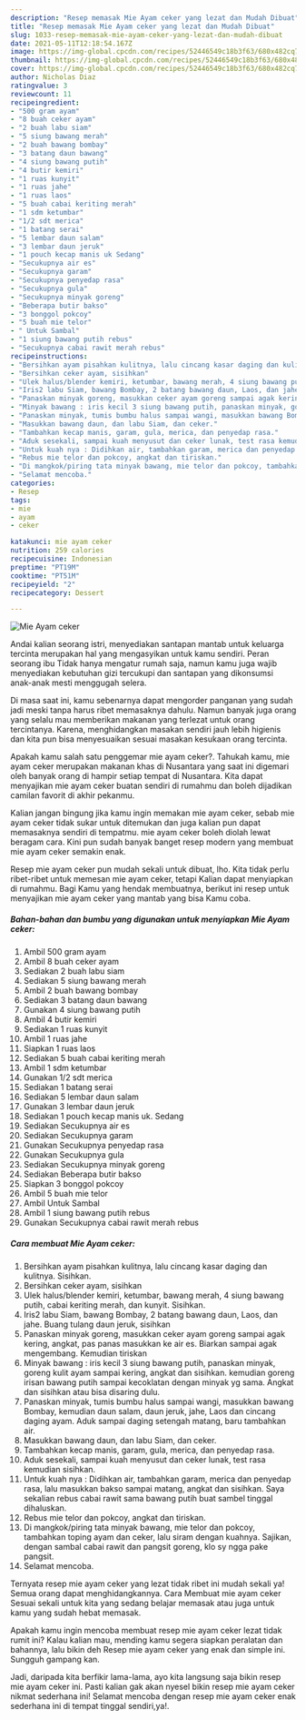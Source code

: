```yaml
---
description: "Resep memasak Mie Ayam ceker yang lezat dan Mudah Dibuat"
title: "Resep memasak Mie Ayam ceker yang lezat dan Mudah Dibuat"
slug: 1033-resep-memasak-mie-ayam-ceker-yang-lezat-dan-mudah-dibuat
date: 2021-05-11T12:18:54.167Z
image: https://img-global.cpcdn.com/recipes/52446549c18b3f63/680x482cq70/mie-ayam-ceker-foto-resep-utama.jpg
thumbnail: https://img-global.cpcdn.com/recipes/52446549c18b3f63/680x482cq70/mie-ayam-ceker-foto-resep-utama.jpg
cover: https://img-global.cpcdn.com/recipes/52446549c18b3f63/680x482cq70/mie-ayam-ceker-foto-resep-utama.jpg
author: Nicholas Diaz
ratingvalue: 3
reviewcount: 11
recipeingredient:
- "500 gram ayam"
- "8 buah ceker ayam"
- "2 buah labu siam"
- "5 siung bawang merah"
- "2 buah bawang bombay"
- "3 batang daun bawang"
- "4 siung bawang putih"
- "4 butir kemiri"
- "1 ruas kunyit"
- "1 ruas jahe"
- "1 ruas laos"
- "5 buah cabai keriting merah"
- "1 sdm ketumbar"
- "1/2 sdt merica"
- "1 batang serai"
- "5 lembar daun salam"
- "3 lembar daun jeruk"
- "1 pouch kecap manis uk Sedang"
- "Secukupnya air es"
- "Secukupnya garam"
- "Secukupnya penyedap rasa"
- "Secukupnya gula"
- "Secukupnya minyak goreng"
- "Beberapa butir bakso"
- "3 bonggol pokcoy"
- "5 buah mie telor"
- " Untuk Sambal"
- "1 siung bawang putih rebus"
- "Secukupnya cabai rawit merah rebus"
recipeinstructions:
- "Bersihkan ayam pisahkan kulitnya, lalu cincang kasar daging dan kulitnya. Sisihkan."
- "Bersihkan ceker ayam, sisihkan"
- "Ulek halus/blender kemiri, ketumbar, bawang merah, 4 siung bawang putih, cabai keriting merah, dan kunyit. Sisihkan."
- "Iris2 labu Siam, bawang Bombay, 2 batang bawang daun, Laos, dan jahe. Buang tulang daun jeruk, sisihkan"
- "Panaskan minyak goreng, masukkan ceker ayam goreng sampai agak kering, angkat, pas panas masukkan ke air es. Biarkan sampai agak mengembang. Kemudian tiriskan"
- "Minyak bawang : iris kecil 3 siung bawang putih, panaskan minyak, goreng kulit ayam sampai kering, angkat dan sisihkan. kemudian goreng irisan bawang putih sampai kecoklatan dengan minyak yg sama. Angkat dan sisihkan atau bisa disaring dulu."
- "Panaskan minyak, tumis bumbu halus sampai wangi, masukkan bawang Bombay, kemudian daun salam, daun jeruk, jahe, Laos dan cincang daging ayam. Aduk sampai daging setengah matang, baru tambahkan air."
- "Masukkan bawang daun, dan labu Siam, dan ceker."
- "Tambahkan kecap manis, garam, gula, merica, dan penyedap rasa."
- "Aduk sesekali, sampai kuah menyusut dan ceker lunak, test rasa kemudian sisihkan."
- "Untuk kuah nya : Didihkan air, tambahkan garam, merica dan penyedap rasa, lalu masukkan bakso sampai matang, angkat dan sisihkan. Saya sekalian rebus cabai rawit sama bawang putih buat sambel tinggal dihaluskan."
- "Rebus mie telor dan pokcoy, angkat dan tiriskan."
- "Di mangkok/piring tata minyak bawang, mie telor dan pokcoy, tambahkan toping ayam dan ceker, lalu siram dengan kuahnya. Sajikan, dengan sambal cabai rawit dan pangsit goreng, klo sy ngga pake pangsit."
- "Selamat mencoba."
categories:
- Resep
tags:
- mie
- ayam
- ceker

katakunci: mie ayam ceker 
nutrition: 259 calories
recipecuisine: Indonesian
preptime: "PT19M"
cooktime: "PT51M"
recipeyield: "2"
recipecategory: Dessert

---
```



![Mie Ayam ceker](https://img-global.cpcdn.com/recipes/52446549c18b3f63/680x482cq70/mie-ayam-ceker-foto-resep-utama.jpg)

Andai kalian seorang istri, menyediakan santapan mantab untuk keluarga tercinta merupakan hal yang mengasyikan untuk kamu sendiri. Peran seorang ibu Tidak hanya mengatur rumah saja, namun kamu juga wajib menyediakan kebutuhan gizi tercukupi dan santapan yang dikonsumsi anak-anak mesti menggugah selera.

Di masa  saat ini, kamu sebenarnya dapat mengorder panganan yang sudah jadi meski tanpa harus ribet memasaknya dahulu. Namun banyak juga orang yang selalu mau memberikan makanan yang terlezat untuk orang tercintanya. Karena, menghidangkan masakan sendiri jauh lebih higienis dan kita pun bisa menyesuaikan sesuai masakan kesukaan orang tercinta. 



Apakah kamu salah satu penggemar mie ayam ceker?. Tahukah kamu, mie ayam ceker merupakan makanan khas di Nusantara yang saat ini digemari oleh banyak orang di hampir setiap tempat di Nusantara. Kita dapat menyajikan mie ayam ceker buatan sendiri di rumahmu dan boleh dijadikan camilan favorit di akhir pekanmu.

Kalian jangan bingung jika kamu ingin memakan mie ayam ceker, sebab mie ayam ceker tidak sukar untuk ditemukan dan juga kalian pun dapat memasaknya sendiri di tempatmu. mie ayam ceker boleh diolah lewat beragam cara. Kini pun sudah banyak banget resep modern yang membuat mie ayam ceker semakin enak.

Resep mie ayam ceker pun mudah sekali untuk dibuat, lho. Kita tidak perlu ribet-ribet untuk memesan mie ayam ceker, tetapi Kalian dapat menyiapkan di rumahmu. Bagi Kamu yang hendak membuatnya, berikut ini resep untuk menyajikan mie ayam ceker yang mantab yang bisa Kamu coba.

<!--inarticleads1-->

##### Bahan-bahan dan bumbu yang digunakan untuk menyiapkan Mie Ayam ceker:

1. Ambil 500 gram ayam
1. Ambil 8 buah ceker ayam
1. Sediakan 2 buah labu siam
1. Sediakan 5 siung bawang merah
1. Ambil 2 buah bawang bombay
1. Sediakan 3 batang daun bawang
1. Gunakan 4 siung bawang putih
1. Ambil 4 butir kemiri
1. Sediakan 1 ruas kunyit
1. Ambil 1 ruas jahe
1. Siapkan 1 ruas laos
1. Sediakan 5 buah cabai keriting merah
1. Ambil 1 sdm ketumbar
1. Gunakan 1/2 sdt merica
1. Sediakan 1 batang serai
1. Sediakan 5 lembar daun salam
1. Gunakan 3 lembar daun jeruk
1. Sediakan 1 pouch kecap manis uk. Sedang
1. Sediakan Secukupnya air es
1. Sediakan Secukupnya garam
1. Gunakan Secukupnya penyedap rasa
1. Gunakan Secukupnya gula
1. Sediakan Secukupnya minyak goreng
1. Sediakan Beberapa butir bakso
1. Siapkan 3 bonggol pokcoy
1. Ambil 5 buah mie telor
1. Ambil  Untuk Sambal
1. Ambil 1 siung bawang putih rebus
1. Gunakan Secukupnya cabai rawit merah rebus




<!--inarticleads2-->

##### Cara membuat Mie Ayam ceker:

1. Bersihkan ayam pisahkan kulitnya, lalu cincang kasar daging dan kulitnya. Sisihkan.
1. Bersihkan ceker ayam, sisihkan
1. Ulek halus/blender kemiri, ketumbar, bawang merah, 4 siung bawang putih, cabai keriting merah, dan kunyit. Sisihkan.
1. Iris2 labu Siam, bawang Bombay, 2 batang bawang daun, Laos, dan jahe. Buang tulang daun jeruk, sisihkan
1. Panaskan minyak goreng, masukkan ceker ayam goreng sampai agak kering, angkat, pas panas masukkan ke air es. Biarkan sampai agak mengembang. Kemudian tiriskan
1. Minyak bawang : iris kecil 3 siung bawang putih, panaskan minyak, goreng kulit ayam sampai kering, angkat dan sisihkan. kemudian goreng irisan bawang putih sampai kecoklatan dengan minyak yg sama. Angkat dan sisihkan atau bisa disaring dulu.
1. Panaskan minyak, tumis bumbu halus sampai wangi, masukkan bawang Bombay, kemudian daun salam, daun jeruk, jahe, Laos dan cincang daging ayam. Aduk sampai daging setengah matang, baru tambahkan air.
1. Masukkan bawang daun, dan labu Siam, dan ceker.
1. Tambahkan kecap manis, garam, gula, merica, dan penyedap rasa.
1. Aduk sesekali, sampai kuah menyusut dan ceker lunak, test rasa kemudian sisihkan.
1. Untuk kuah nya : Didihkan air, tambahkan garam, merica dan penyedap rasa, lalu masukkan bakso sampai matang, angkat dan sisihkan. Saya sekalian rebus cabai rawit sama bawang putih buat sambel tinggal dihaluskan.
1. Rebus mie telor dan pokcoy, angkat dan tiriskan.
1. Di mangkok/piring tata minyak bawang, mie telor dan pokcoy, tambahkan toping ayam dan ceker, lalu siram dengan kuahnya. Sajikan, dengan sambal cabai rawit dan pangsit goreng, klo sy ngga pake pangsit.
1. Selamat mencoba.




Ternyata resep mie ayam ceker yang lezat tidak ribet ini mudah sekali ya! Semua orang dapat menghidangkannya. Cara Membuat mie ayam ceker Sesuai sekali untuk kita yang sedang belajar memasak atau juga untuk kamu yang sudah hebat memasak.

Apakah kamu ingin mencoba membuat resep mie ayam ceker lezat tidak rumit ini? Kalau kalian mau, mending kamu segera siapkan peralatan dan bahannya, lalu bikin deh Resep mie ayam ceker yang enak dan simple ini. Sungguh gampang kan. 

Jadi, daripada kita berfikir lama-lama, ayo kita langsung saja bikin resep mie ayam ceker ini. Pasti kalian gak akan nyesel bikin resep mie ayam ceker nikmat sederhana ini! Selamat mencoba dengan resep mie ayam ceker enak sederhana ini di tempat tinggal sendiri,ya!.

